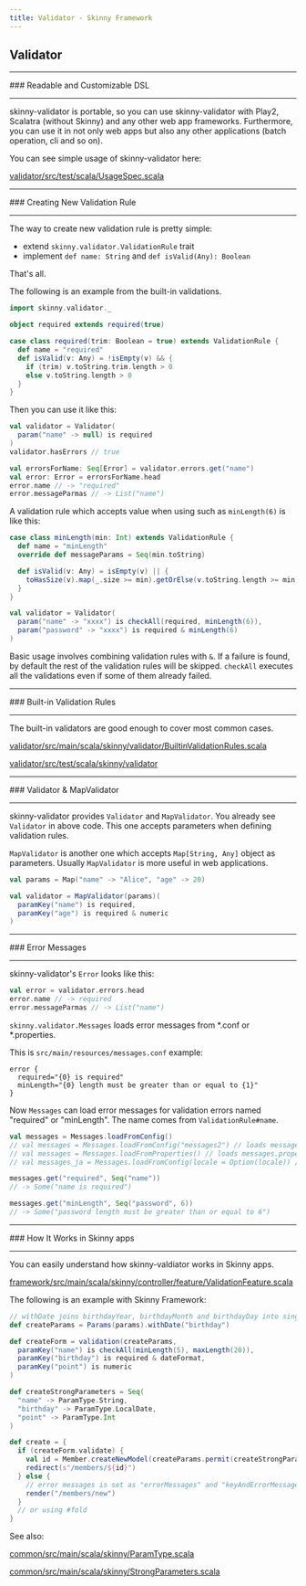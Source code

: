 ```yaml
---
title: Validator - Skinny Framework
---
```


## Validator

<hr/>
### Readable and Customizable DSL
<hr/>

skinny-validator is portable, so you can use skinny-validator with Play2, Scalatra (without Skinny) and any other web app frameworks. Furthermore, you can use it in not only web apps but also any other applications (batch operation, cli and so on).

You can see simple usage of skinny-validator here:

[validator/src/test/scala/UsageSpec.scala](https://github.com/skinny-framework/skinny-framework/blob/1.1.x/validator/src/test/scala/UsageSpec.scala)

<hr/>
### Creating New Validation Rule
<hr/>

The way to create new validation rule is pretty simple:

- extend `skinny.validator.ValidationRule` trait
- implement `def name: String` and `def isValid(Any): Boolean`

That's all.

The following is an example from the built-in validations.

```scala
import skinny.validator._

object required extends required(true)

case class required(trim: Boolean = true) extends ValidationRule {
  def name = "required"
  def isValid(v: Any) = !isEmpty(v) && {
    if (trim) v.toString.trim.length > 0
    else v.toString.length > 0
  }
}
```
Then you can use it like this:

```scala
val validator = Validator(
  param("name" -> null) is required
)
validator.hasErrors // true

val errorsForName: Seq[Error] = validator.errors.get("name")
val error: Error = errorsForName.head
error.name // -> "required"
error.messageParmas // -> List("name")
```

A validation rule which accepts value when using such as `minLength(6)` is like this:

```scala
case class minLength(min: Int) extends ValidationRule {
  def name = "minLength"
  override def messageParams = Seq(min.toString)

  def isValid(v: Any) = isEmpty(v) || {
    toHasSize(v).map(_.size >= min).getOrElse(v.toString.length >= min)
  }
}

val validator = Validator(
  param("name" -> "xxxx") is checkAll(required, minLength(6)),
  param("password" -> "xxxx") is required & minLength(6)
)
```

Basic usage involves combining validation rules with `&`. If a failure is found, by default the rest of the validation rules will be skipped. `checkAll` executes all the validations even if some of them already failed.

<hr/>
### Built-in Validation Rules
<hr/>

The built-in validators are good enough to cover most common cases.

[validator/src/main/scala/skinny/validator/BuiltinValidationRules.scala](https://github.com/skinny-framework/skinny-framework/blob/master/validator/src/main/scala/skinny/validator/BuiltinValidationRules.scala)

[validator/src/test/scala/skinny/validator](https://github.com/skinny-framework/skinny-framework/tree/master/validator/src/test/scala/skinny/validator)


<hr/>
### Validator & MapValidator
<hr/>

skinny-validator provides `Validator` and `MapValidator`. You already see `Validator` in above code. This one accepts parameters when defining validation rules.

`MapValidator` is another one which accepts `Map[String, Any]` object as parameters. Usually `MapValidator` is more useful in web applications.

```scala
val params = Map("name" -> "Alice", "age" -> 20)

val validator = MapValidator(params)(
  paramKey("name") is required,
  paramKey("age") is required & numeric
)
```

<hr/>
### Error Messages
<hr/>

skinny-validator's `Error` looks like this:

```scala
val error = validator.errors.head
error.name // -> required
error.messageParmas // -> List("name")
```

`skinny.validator.Messages` loads error messages from *.conf or *.properties.

This is `src/main/resources/messages.conf` example:

```
error {
  required="{0} is required"
  minLength="{0} length must be greater than or equal to {1}"
}
```

Now `Messages` can load error messages for validation errors named "required" or "minLength". The name comes from `ValidationRule#name`.

```scala
val messages = Messages.loadFromConfig()
// val messages = Messages.loadFromConfig("messages2") // loads messages2.conf
// val messages = Messages.loadFromProperties() // loads messages.properties
// val messages_ja = Messages.loadFromConfig(locale = Option(locale)) // loads messages_ja.conf

messages.get("required", Seq("name")) 
// -> Some("name is required")

messages.get("minLength", Seq("password", 6)) 
// -> Some("password length must be greater than or equal to 6")
```

<hr/>
### How It Works in Skinny apps
<hr/>

You can easily understand how skinny-valdiator works in Skinny apps.

[framework/src/main/scala/skinny/controller/feature/ValidationFeature.scala](https://github.com/skinny-framework/skinny-framework/blob/1.1.x/framework/src/main/scala/skinny/controller/feature/ValidationFeature.scala)

The following is an example with Skinny Framework:

```scala
// withDate joins birthdayYear, birthdayMonth and birthdayDay into single birthday
def createParams = Params(params).withDate("birthday")

def createForm = validation(createParams,
  paramKey("name") is checkAll(minLength(5), maxLength(20)),
  paramKey("birthday") is required & dateFormat,
  paramKey("point") is numeric
)

def createStrongParameters = Seq(
  "name" -> ParamType.String,
  "birthday" -> ParamType.LocalDate,
  "point" -> ParamType.Int
)

def create = {
  if (createForm.validate) {
    val id = Member.createNewModel(createParams.permit(createStrongParameters))
    redirect(s"/members/${id}")
  } else {
    // error messages is set as "errorMessages" and "keyAndErrorMessages"
    render("/members/new")
  }
  // or using #fold
}
```

See also:

[common/src/main/scala/skinny/ParamType.scala](https://github.com/skinny-framework/skinny-framework/blob/1.1.x/common/src/main/scala/skinny/ParamType.scala)

[common/src/main/scala/skinny/StrongParameters.scala](https://github.com/skinny-framework/skinny-framework/blob/1.1.x/common/src/main/scala/skinny/StrongParameters.scala)


